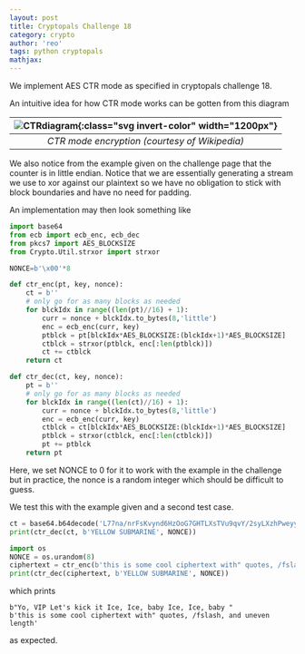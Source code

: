 ```yaml
---
layout: post
title: Cryptopals Challenge 18
category: crypto
author: 'reo'
tags: python cryptopals
mathjax: 
---
```


We implement AES CTR mode as specified in cryptopals challenge 18.

An intuitive idea for how CTR mode works can be gotten from
this diagram

|![CTRdiagram]{:class="svg invert-color" width="1200px"}|
|:--:|
| *CTR mode encryption (courtesy of Wikipedia)* |

We also notice from the example given on the challenge page that
the counter is in little endian. Notice that we are essentially generating
a stream we use to xor against our plaintext so we have no obligation
to stick with block boundaries and have no need for padding.

An implementation may then look something like

```python
import base64
from ecb import ecb_enc, ecb_dec
from pkcs7 import AES_BLOCKSIZE
from Crypto.Util.strxor import strxor

NONCE=b'\x00'*8

def ctr_enc(pt, key, nonce):
    ct = b''
    # only go for as many blocks as needed
    for blckIdx in range((len(pt)//16) + 1):
        curr = nonce + blckIdx.to_bytes(8,'little')
        enc = ecb_enc(curr, key)
        ptblck = pt[blckIdx*AES_BLOCKSIZE:(blckIdx+1)*AES_BLOCKSIZE]
        ctblck = strxor(ptblck, enc[:len(ptblck)])
        ct += ctblck
    return ct

def ctr_dec(ct, key, nonce):
    pt = b''
    # only go for as many blocks as needed
    for blckIdx in range((len(ct)//16) + 1):
        curr = nonce + blckIdx.to_bytes(8,'little')
        enc = ecb_enc(curr, key)
        ctblck = ct[blckIdx*AES_BLOCKSIZE:(blckIdx+1)*AES_BLOCKSIZE]
        ptblck = strxor(ctblck, enc[:len(ctblck)])
        pt += ptblck
    return pt
```

Here, we set NONCE to 0 for it to work with the example in the challenge but
in practice, the nonce is a random integer which should be difficult to guess.

We test this with the example given and a second test case.

```python
ct = base64.b64decode('L77na/nrFsKvynd6HzOoG7GHTLXsTVu9qvY/2syLXzhPweyyMTJULu/6/kXX0KSvoOLSFQ==')
print(ctr_dec(ct, b'YELLOW SUBMARINE', NONCE))

import os
NONCE = os.urandom(8)
ciphertext = ctr_enc(b'this is some cool ciphertext with" quotes, /fslash, and uneven length', b'YELLOW SUBMARINE', NONCE)
print(ctr_dec(ciphertext, b'YELLOW SUBMARINE', NONCE))
```

which prints

```
b"Yo, VIP Let's kick it Ice, Ice, baby Ice, Ice, baby "
b'this is some cool ciphertext with" quotes, /fslash, and uneven length'
```

as expected.

[CTRdiagram]: https://upload.wikimedia.org/wikipedia/commons/4/4d/CTR_encryption_2.svg
